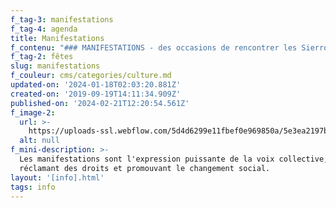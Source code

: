 ```yaml
---
f_tag-3: manifestations
f_tag-4: agenda
title: Manifestations
f_contenu: "### MANIFESTATIONS - des occasions de rencontrer les Sierrois-es !\n\nLe meilleur moyen de rencontrer les Sierrois-es, c'est de participer aux fêtes et aux manifestations de la ville !\n\nPour bien s'intégrer et se sentir à l'aise en Suisse, en Valais, à Sierre, il est important de participer à la vie culturelle et sociale. La plupart des communes propose de nombreuses manifestations culturelles - parmi lesquelles des festivals et fêtes locales, mais aussi des pièces de théâtre, des expositions ou des concerts. Les fêtes locales et les expositions sont souvent gratuites et faciles d'accès.\n\nLa Suisse est par ailleurs le pays des associations. Les habitants sont nombreux à s'engager dans une association pour pratiquer leur loisir favori. Il en existe dans les domaines les plus variés : musique, sports, culture, nature et bien d'autres. Il faut généralement payer une cotisation annuelle pour devenir membre et profiter des services proposés.\n\nAssister à des manifestations culturelles ou s'engager dans une association est un bon moyen d'apprendre à connaître des gens et d'en apprendre aussi sur la société suisse et le pays. Vous pouvez ainsi améliorer vos connaissances linguistiques, développer votre réseau de relations et mieux vous enraciner dans la commune.\n\nVous trouverez ci-dessous la liste des principaux événements, de DreamAgo à la fameuse Sainte Catherine...\n\nLe programme de toutes les manifestations sierroises (concerts, théâtres, spectacles, expositions, etc) peut être obtenu auprès de **l’Office du Tourisme de Sierre-Salquenen** ou en téléchargeant le \"calendrier des événements\" sur [**leur site**](https://www.sierretourisme.ch/). Cette liste est mise à jour chaque mois.\n\n‍\n\n#### _FEVRIER_\n\n*   **Carnaval :** on se déguise et on fait la fête ! Défilés et bals sont organisés partout en Valais.\n\n![](https://uploads-ssl.webflow.com/5d4d6299e11fbef0e969850a/5ddd376564989c5992ebbe35_Carna0309.jpeg)\n\n**Le Carnaval sierrois sur l'avenue Général-Guisan**\n\n#### **_MARS_**\n\n*   **Course du soleil** - [**www.casierre.ch**](http://www.casierre.ch/)\n*   **Semaine cantonale d’actions contre le racisme :** moment privilégié de réflexion, d’échange et de sensibilisation au travers de concerts, films, conférences, théâtres - [**www.semainecontreleracisme.ch**](https://www.vs.ch/web/spm/semaine-contre-le-racisme)\n\n‍\n\n**M\uFEFFAI**\n--------\n\n*   **Q\uFEFFuartier en fête** sur la place de l'Europe\n\n![](https://uploads-ssl.webflow.com/5d4d6299e11fbef0e969850a/646ca7d119c19a4236f624d0_flyer-quartier-en-f%25C3%25AAte.jpeg)\n\n#### _JUIN_\n\n*   **DreamAgo :** festival de cinéma au cinéma du Bourg - Sierre - [**www.dreamago.com**](https://www.dreamago.com/)\n*   **Sierre Blues Festival** - Plaine Bellevue [**www.sierrebluesfestival.com**](http://www.sierreblues.ch/)\n*   **S\uFEFFlow up :** Tout le monde à vélo, en trottinette ou à pieds ! Lac de Géronde - Sierre [**www.slowup.ch**](https://www.slowup.ch/valais/fr.html)\n*   **Le Week-end au bord de l’eau :** Worldwide Music & Visual Festival - Lac de Géronde - Sierre [**www.auborddeleau.ch**](https://www.auborddeleau.ch/)\n\n![Week-end au bord de l'eau](https://uploads-ssl.webflow.com/5d4d6299e11fbef0e969850a/5ddd390e23d02aab3e1b0c69_Image%2520w-end%2520au%2520bord%2520de%2520l%2527eau.jpeg)\n\n#### _JUILLET_\n\n*   **Couleur Pavé** : 4 vendredis soirs (2 en juillet), la place de l'Hôtel de Ville de Sierre se transforme en festival open air. Musique, danse, grillades, boissons, ambiance garantie ! [**www.couleurpave.ch**](http://www.couleurpave.ch/)\n\n![Couleur pavé](https://uploads-ssl.webflow.com/5d4d6299e11fbef0e969850a/5ddd38e4d5b6786c3c985584_Photo%2520couleur%2520pav%25C3%25A9.jpeg)\n\n#### _AOUT_\n\n*   **Couleur Pavé :** le vendredi soir durant l'été, la place de l'Hôtel de Ville de Sierre se transforme en festival open air. Musique, danse, grillades, boissons, ambiance garantie ! [**www.couleurpave.ch**](http://www.couleurpave.ch/)\n*   **Fête nationale suisse : 1er août** - diverses animations, concerts sur la Place de l'Hôtel de Ville\n*   **Course pédestre internationale Sierre - Zinal**  \n    Départ de Sierre - [**www.sierre-zinal.com**](http://www.sierre-zinal.com/)\n\n![](https://uploads-ssl.webflow.com/5d4d6299e11fbef0e969850a/5ddd397b6f747d766bcd541b_Photo%2520Sierre-Zinal.jpeg)\n\n**Course Sierre-Zinal**\n\n#### _SEPTEMBRE_\n\n*   **VINEA** - Rencontres Vinicoles du Valais - Centre Ville - Sierre - [**www.vinea.ch**](http://www.vinea.ch/)\n*   **Tohu-Bohu Music Festival**Terrain des Crêtes - Veyras - [**www.tohu-bohu.ch**](http://www.tohu-bohu.ch/)**‍**\n*   **Marche des Cépages** Sierre - Salgesch - [**www.marchedescepages.ch**](http://www.marchedescepages.ch/)**‍**\n*   **Fête du poulet** - Centre ville Sierre - [**www.pouletasierre.ch**](http://www.pouletasierre.ch/)\n\n![Vinea](https://uploads-ssl.webflow.com/5d4d6299e11fbef0e969850a/5ddd39cd88867d133793d38f_L1071563%2520internet.jpeg)\n\n### OCTOBRE\n\n*   [**Les Rencontres Orient-Occident**](http://www.chateaumercier.ch/fondation/sierre/centre-culturel/rencontres-orient-occident.html) : Films, conférences, musique, lecture, art contemporain,… De nombreux rendez-vous pour découvrir les différences et les valeurs communes de nos civilisations. Ils offrent des connaissances historiques, des analyses scientifiques, des émotions culturelles et gustatives - Château Mercier Sierre et autres lieux sierrois\n\n### NOVEMBRE\n\n*   **Braderie et Foire de la St-Catherine -** Centre ville, Sierre - [**www.braderiesaintecatherine.ch**](http://www.braderiesaintecatherine.ch/)\n\n![](https://uploads-ssl.webflow.com/5d4d6299e11fbef0e969850a/5ddd3ac33dd35a576387fa39_foire-sainte-catherine.jpg)\n\n**Foire de la St Catherine**\n\n### DECEMBRE\n\n*   [**\"Noël sans frontières\"**](https://www.sierre.ch/fr/noel-sans-frontieres-1717.html) : manifestation qui a lieu le premier mercredi du mois de décembre . Vin chaud offert à la population.\n*   **Marché de Noël**\n*   **Unplugged Night** : une soirée de concerts acoustiques à la Salle de Gym de Veyras - [**www.art-sonic.ch**](http://www.art-sonic.ch/)\n\n![Noël sans frontières 2016](https://uploads-ssl.webflow.com/5d4d6299e11fbef0e969850a/5ddd3b213dd35a51c6880964__DSC0004%2520retouch%25C3%25A9e%2520all%25C3%25A9g%25C3%25A9e.jpeg)\n\nNoël sans frontières\n\n‍"
f_tag-2: fêtes
slug: manifestations
f_couleur: cms/categories/culture.md
updated-on: '2024-01-18T02:03:20.881Z'
created-on: '2019-09-19T14:11:34.909Z'
published-on: '2024-02-21T12:20:54.561Z'
f_image-2:
  url: >-
    https://uploads-ssl.webflow.com/5d4d6299e11fbef0e969850a/5e3ea2197b7c2b066ccab247_MANIFESTATION.jpg
  alt: null
f_mini-description: >-
  Les manifestations sont l'expression puissante de la voix collective,
  réclamant des droits et promouvant le changement social.
layout: '[info].html'
tags: info
---
```




